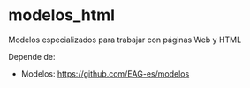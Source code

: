 # modelos_html
Modelos especializados para trabajar con páginas Web y HTML

Depende de:
- Modelos: https://github.com/EAG-es/modelos
